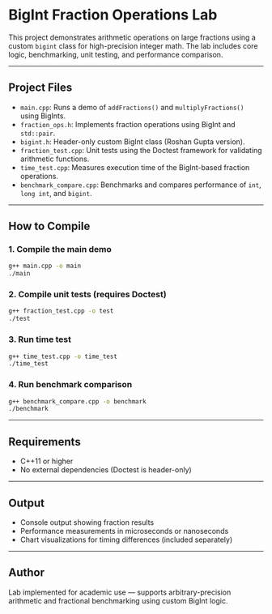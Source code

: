 # BigInt Fraction Operations Lab

This project demonstrates arithmetic operations on large fractions using a custom `bigint` class for high-precision integer math. The lab includes core logic, benchmarking, unit testing, and performance comparison.

---

## Project Files

- `main.cpp`: Runs a demo of `addFractions()` and `multiplyFractions()` using BigInts.
- `fraction_ops.h`: Implements fraction operations using BigInt and `std::pair`.
- `bigint.h`: Header-only custom BigInt class (Roshan Gupta version).
- `fraction_test.cpp`: Unit tests using the Doctest framework for validating arithmetic functions.
- `time_test.cpp`: Measures execution time of the BigInt-based fraction operations.
- `benchmark_compare.cpp`: Benchmarks and compares performance of `int`, `long int`, and `bigint`.

---

## How to Compile

### 1. Compile the main demo
```bash
g++ main.cpp -o main
./main
```

### 2. Compile unit tests (requires Doctest)
```bash
g++ fraction_test.cpp -o test
./test
```

### 3. Run time test
```bash
g++ time_test.cpp -o time_test
./time_test
```

### 4. Run benchmark comparison
```bash
g++ benchmark_compare.cpp -o benchmark
./benchmark
```

---

## Requirements

- C++11 or higher
- No external dependencies (Doctest is header-only)

---

## Output

- Console output showing fraction results
- Performance measurements in microseconds or nanoseconds
- Chart visualizations for timing differences (included separately)

---

## Author

Lab implemented for academic use — supports arbitrary-precision arithmetic and fractional benchmarking using custom BigInt logic.
